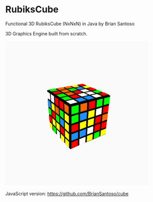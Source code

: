 # RubiksCube
Functional 3D RubiksCube (NxNxN) in Java by Brian Santoso

3D Graphics Engine built from scratch.

![alt tag](https://github.com/BrianSantoso/images/blob/master/cube/testrcgif2.gif?raw=true)

JavaScript version:
https://github.com/BrianSantoso/cube
